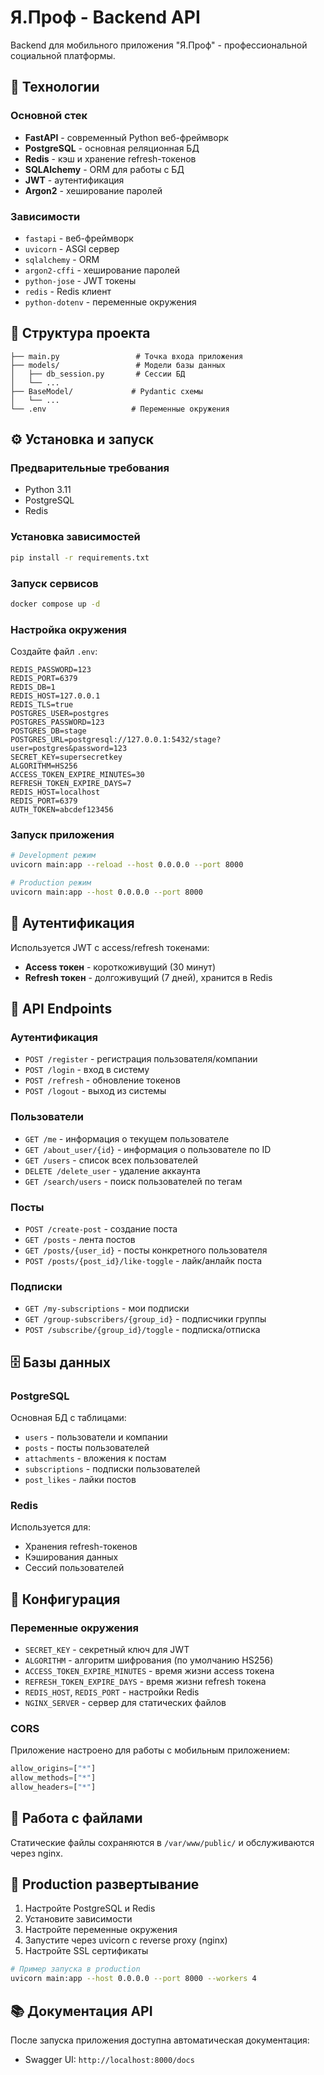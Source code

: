 # Я.Проф - Backend API

Backend для мобильного приложения "Я.Проф" - профессиональной социальной платформы.

## 🚀 Технологии

### Основной стек
- **FastAPI** - современный Python веб-фреймворк
- **PostgreSQL** - основная реляционная БД
- **Redis** - кэш и хранение refresh-токенов
- **SQLAlchemy** - ORM для работы с БД
- **JWT** - аутентификация
- **Argon2** - хеширование паролей

### Зависимости
- `fastapi` - веб-фреймворк
- `uvicorn` - ASGI сервер
- `sqlalchemy` - ORM
- `argon2-cffi` - хеширование паролей
- `python-jose` - JWT токены
- `redis` - Redis клиент
- `python-dotenv` - переменные окружения

## 📁 Структура проекта

```
├── main.py                 # Точка входа приложения
├── models/                 # Модели базы данных
│   ├── db_session.py       # Сессии БД
│   └── ...       
├── BaseModel/             # Pydantic схемы
│   └── ...
└── .env                   # Переменные окружения
```

## ⚙️ Установка и запуск

### Предварительные требования
- Python 3.11
- PostgreSQL
- Redis

### Установка зависимостей
```bash
pip install -r requirements.txt
```

### Запуск сервисов
```bash
docker compose up -d
```

### Настройка окружения
Создайте файл `.env`:
```env
REDIS_PASSWORD=123
REDIS_PORT=6379
REDIS_DB=1
REDIS_HOST=127.0.0.1
REDIS_TLS=true
POSTGRES_USER=postgres
POSTGRES_PASSWORD=123
POSTGRES_DB=stage
POSTGRES_URL=postgresql://127.0.0.1:5432/stage?user=postgres&password=123
SECRET_KEY=supersecretkey
ALGORITHM=HS256
ACCESS_TOKEN_EXPIRE_MINUTES=30
REFRESH_TOKEN_EXPIRE_DAYS=7
REDIS_HOST=localhost
REDIS_PORT=6379
AUTH_TOKEN=abcdef123456
```

### Запуск приложения
```bash
# Development режим
uvicorn main:app --reload --host 0.0.0.0 --port 8000

# Production режим
uvicorn main:app --host 0.0.0.0 --port 8000
```

## 🔐 Аутентификация

Используется JWT с access/refresh токенами:
- **Access токен** - короткоживущий (30 минут)
- **Refresh токен** - долгоживущий (7 дней), хранится в Redis

## 📡 API Endpoints

### Аутентификация
- `POST /register` - регистрация пользователя/компании
- `POST /login` - вход в систему
- `POST /refresh` - обновление токенов
- `POST /logout` - выход из системы

### Пользователи
- `GET /me` - информация о текущем пользователе
- `GET /about_user/{id}` - информация о пользователе по ID
- `GET /users` - список всех пользователей
- `DELETE /delete_user` - удаление аккаунта
- `GET /search/users` - поиск пользователей по тегам

### Посты
- `POST /create-post` - создание поста
- `GET /posts` - лента постов
- `GET /posts/{user_id}` - посты конкретного пользователя
- `POST /posts/{post_id}/like-toggle` - лайк/анлайк поста

### Подписки
- `GET /my-subscriptions` - мои подписки
- `GET /group-subscribers/{group_id}` - подписчики группы
- `POST /subscribe/{group_id}/toggle` - подписка/отписка

## 🗄 Базы данных

### PostgreSQL
Основная БД с таблицами:
- `users` - пользователи и компании
- `posts` - посты пользователей
- `attachments` - вложения к постам
- `subscriptions` - подписки пользователей
- `post_likes` - лайки постов

### Redis
Используется для:
- Хранения refresh-токенов
- Кэширования данных
- Сессий пользователей

## 🔧 Конфигурация

### Переменные окружения
- `SECRET_KEY` - секретный ключ для JWT
- `ALGORITHM` - алгоритм шифрования (по умолчанию HS256)
- `ACCESS_TOKEN_EXPIRE_MINUTES` - время жизни access токена
- `REFRESH_TOKEN_EXPIRE_DAYS` - время жизни refresh токена
- `REDIS_HOST`, `REDIS_PORT` - настройки Redis
- `NGINX_SERVER` - сервер для статических файлов

### CORS
Приложение настроено для работы с мобильным приложением:
```python
allow_origins=["*"]
allow_methods=["*"]
allow_headers=["*"]
```

## 📁 Работа с файлами

Статические файлы сохраняются в `/var/www/public/` и обслуживаются через nginx.

## 🚀 Production развертывание

1. Настройте PostgreSQL и Redis
2. Установите зависимости
3. Настройте переменные окружения
4. Запустите через uvicorn с reverse proxy (nginx)
5. Настройте SSL сертификаты

```bash
# Пример запуска в production
uvicorn main:app --host 0.0.0.0 --port 8000 --workers 4
```

## 📚 Документация API

После запуска приложения доступна автоматическая документация:
- Swagger UI: `http://localhost:8000/docs`
